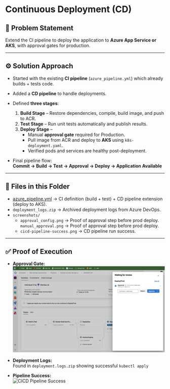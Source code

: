 # Continuous Deployment (CD)

## 📌 Problem Statement
Extend the CI pipeline to deploy the application to **Azure App Service or AKS**, with approval gates for production.

---

## ⚙️ Solution Approach
- Started with the existing **CI pipeline** (`azure_pipeline.yml`) which already builds + tests code.
- Added a **CD pipeline** to handle deployments.
- Defined **three stages**:
  1. **Build Stage** – Restore dependencies, compile, build image, and push to ACR.
  2. **Test Stage** – Run unit tests automatically and publish results.
  3. **Deploy Stage** – 
     - Manual **approval gate** required for Production.
     - Pull image from ACR and deploy to **AKS** using `k8s-deployment.yaml`.
     - Verified pods and services are healthy post-deployment.

- Final pipeline flow:  
  **Commit → Build → Test → Approval → Deploy → Application Available**

---

## 📂 Files in this Folder
- [azure_pipeline.yml](../../dotnet-sample-project/azure-pipeline.yml) → CI definition (build + test) + CD pipeline extension (deploy to AKS). 
- `deployment_logs.zip` → Archived deployment logs from Azure DevOps.  
- `screenshots/`  
  - `approval_config.png` → Proof of approval step before prod deploy.
    `manual_approval.png` → Proof of approval step before prod deploy.
  - `cicd-pipeline-success.png` → CD pipeline run success.  

---

## ✅ Proof of Execution
- **Approval Gate:**  
  ![Approval Gate](screenshots/manual_approval.png)

- **Deployment Logs:**  
  Found in `deployment.logs.zip` showing successful `kubectl apply` 

- **Pipeline Success:**  
  ![CICD Pipeline Success](screenshots/cd-pipeline-success.png)

